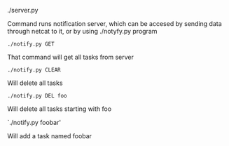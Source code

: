 ./server.py

Command runs notification server, which can be accesed by sending data through netcat to it, or by using ./notyfy.py program


`./notify.py GET`

That command will get all tasks from server


`./notify.py CLEAR`

Will delete all tasks


`./notify.py DEL foo`

Will delete all tasks starting with foo


`./notify.py foobar'

Will add a task named foobar
